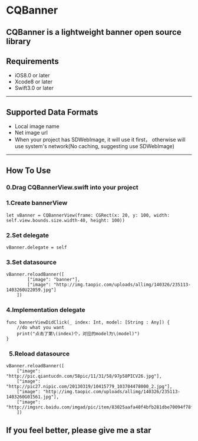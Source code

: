 # CQBanner
##  CQBanner is a lightweight banner open source library
##  Requirements
* iOS8.0 or later
* Xcode8 or later
* Swift3.0 or later
------
##  Supported Data Formats
* Local image name
* Net image url
* When your project has SDWebImage, it will use it first， otherwise will use system's network(No caching, suggesting use SDWebImage)

------
##  How To Use
### 0.Drag CQBannerView.swift into your project
### 1.Create bannerView
    let vBanner = CQBannerView(frame: CGRect(x: 20, y: 100, width: self.view.bounds.size.width-40, height: 100))
###    2.Set delegate
    vBanner.delegate = self
###    3.Set datasource
    vBanner.reloadBanner([
            ["image": "banner"],
            ["image": "http://img.taopic.com/uploads/allimg/140326/235113-1403260U22059.jpg"]
        ])
###    4.Implementation delegate
    func bannerViewDidClick(_ index: Int, model: [String : Any]) {
        //do what you want
        print("点击了第\(index)个，对应的model为\(model)")
    }
###    5.Reload datasource
    vBanner.reloadBanner([
        ["image": "http://pic.qiantucdn.com/58pic/11/31/58/97p58PICV26.jpg"],
        ["image": "http://pic27.nipic.com/20130319/10415779_103704478000_2.jpg"],
        ["image": "http://img.taopic.com/uploads/allimg/140326/235113-1403260G01561.jpg"],
        ["image": "http://imgsrc.baidu.com/imgad/pic/item/83025aafa40f4bfb281dbe70094f78f0f63618c0.jpg"],
        ])
##  If you feel better, please give me a star
